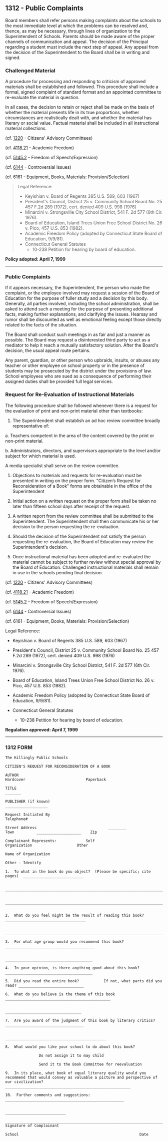## 1312 - Public Complaints

Board members shall refer persons making complaints about the schools to the most immediate level at which the problems can be resolved and, thence, as may be necessary, through lines of organization to the Superintendent of Schools. Parents should be made aware of the proper channels of communication and appeal. The decision of the Principal regarding a student must include the next step of appeal. Any appeal from the decision of the Superintendent to the Board shall be in writing and signed.

### Challenged Material

A procedure for processing and responding to criticism of approved materials shall be established and followed. This procedure shall include a formal, signed complaint of standard format and an appointed committee to re-evaluate the material in question.

In all cases, the decision to retain or reject shall be made on the basis of whether the material presents life in its true proportions, whether circumstances are realistically dealt with, and whether the material has literary or social value. Factual material shall be included in all instructional material collections.

\(cf. [1220](/policies/1000/1220.md) - Citizens' Advisory Committees\)

\(cf. [4118.21](/policies/4000/4118-21.md) - Academic Freedom\)

\(cf. [5145.2](/policies/5000/5145-2.md) - Freedom of Speech\/Expression\)

\(cf. [6144](/policies/6000/6144.md) - Controversial Issues\)

\(cf. 6161 - Equipment, Books, Materials: Provision\/Selection\)

> Legal Reference:
> 
> * Keyishian v. Board of Regents 385 U.S. 589, 603 \(1967\)
> * President's Council, District 25 v. Community School Board No. 25 457 F.2d 289 \(1972\), cert. denied 409 U.S. 998 \(1976\)
> * Minarcini v. Strongsville City School District, 541 F. 2d 577 \(6th  Cir. 1976\).
> * Board of Education, Island Trees Union Free School District No. 26  v. Pico, 457 U.S. 853 \(1982\).
> * Academic Freedom Policy \(adopted by Connecticut State Board of Education, 9\/9\/81\).
> * Connecticut General Statutes
>   * 10-238 Petition for hearing by board of education.

**Policy adopted:  April 7, 1999**

---

### Public Complaints

If it appears necessary, the Superintendent, the person who made the complaint, or the employee involved may request a session of the Board of Education for the purpose of fuller study and a decision by this body.  Generally, all parties involved, including the school administration, shall be asked to attend such a meeting for the purpose of presenting additional facts, making further explanations, and clarifying the issues. Hearsay and rumor shall be discounted as well as emotional feeling except those directly related to the facts of the situation.

The Board shall conduct such meetings in as fair and just a manner as possible.  The Board may request a disinterested third party to act as a mediator to help it reach a mutually satisfactory solution.  After the Board's decision, the usual appeal route pertains.

Any parent, guardian, or other person who upbraids, insults, or abuses any teacher or other employee on school property or in the presence of students may be prosecuted by the district under the provisions of law.  School employees who are sued as a consequence of performing their assigned duties shall be provided full legal services.

### Request for Re-Evaluation of Instructional Materials

The following procedure shall be followed whenever there is a request for the evaluation of print and non-print material other than textbooks:

1. The Superintendent shall establish an ad hoc review committee broadly representative of:

  a.  Teachers competent in the area of the content covered by the print or non-print material.

  b.  Administrators, directors, and supervisors appropriate to the level and\/or subject for which material is used.


A media specialist shall serve on the review committee.

1. Objections to materials and requests for re-evaluation must be presented in writing on the proper form. "Citizen’s Request for Reconsideration of a Book" forms are obtainable in the office of the Superintendent

2. Initial action on a written request on the proper form shall be taken no later than fifteen school days after receipt of the request.

3. A written report from the review committee shall be submitted to the Superintendent. The Superintendent shall then communicate his or her decision to the person requesting the re-evaluation.

4. Should the decision of the Superintendent not satisfy the person requesting the re-evaluation, the Board of Education may review the Superintendent's decision.

5. Once instructional material has been adopted and re-evaluated the material cannot be subject to further review without special approval by the Board of Education.  Challenged instructional materials shall remain in use in the schools pending final decision.


\(cf. [1220](/policies/1000/1220.md) - Citizens' Advisory Committees\)

\(cf. [4118.21](/policies/4000/4118-21.md) - Academic Freedom\)

\(cf. [5145.2](/policies/5000/5145-2.md) - Freedom of Speech\/Expression\)

\(cf. [6144](/policies/6000/6144.md) - Controversial Issues\)

\(cf. 6161 - Equipment, Books, Materials: Provision\/Selection\)

Legal Reference:

* Keyishian v. Board of Regents 385 U.S. 589, 603 \(1967\)

* President's Council, District 25 v. Community School Board No. 25 457 F.2d 289 \(1972\), cert. denied 409 U.S. 998 \(1976\)

* Minarcini v. Strongsville City School District, 541 F. 2d 577 \(6th  Cir. 1976\).

* Board of Education, Island Trees Union Free School District No. 26  v. Pico, 457 U.S. 853 \(1982\).

* Academic Freedom Policy \(adopted by Connecticut State Board of Education, 9\/9\/81\).

* Connecticut General Statutes

  * 10-238 Petition for hearing by board of education.


**Regulation approved:  April 7, 1999**

---

### 1312 FORM

```
The Killingly Public Schools

CITIZEN'S REQUEST FOR RECONSIDERATION OF A BOOK

AUTHOR                                                                  Hardcover                           Paperback                               

TITLE                                                                                                                                                                  _______

PUBLISHER (if known)                                                                      ___________________

Request Initiated By                                                                Telephone#                                                            

Street Address                                ________                  Town          ____________________    Zip                  

Complainant Represents:             Self                              Organization                    Other

Name of Organization                                                                                                                                            

Other - Identify                                                                                                                                                     

1.  To what in the book do you object?  (Please be specific; cite pages)  ___________________________

  _________________________________________________________________________________

  _________________________________________________________________________________

                                                                                                                                                                                                                                                  2.  What do you feel might be the result of reading this book?   ____________________________________

  ___________________________________________________________________________________

3.  For what age group would you recommend this book? ________________________________________

                                                                                           _______________________________________

4.  In your opinion, is there anything good about this book?  _______________________________________

5.  Did you read the entire book?           If not, what parts did you read? _____________________________

6.  What do you believe is the theme of this book _______________________________________________

                                                                                                     __________________________________

7.  Are you award of the judgment of this book by literary critics? ___________________________________

                                                                               _____________________________________________

8.  What would you like your school to do about this book?

               Do not assign it to may child

               Send it to the Book Committee for reevaluation

9.  In its place, what book of equal literary quality would you recommend that would convey as valuable a picture and perspective of our civilization?  ________________________________________________________

10.  Further comments and suggestions: _____________________________________________________

                                                                                                                 ___________________________

____________________________________________________________________________________
Signature of Complainant                                                                                                         

School                                                      Date                                                  
```

